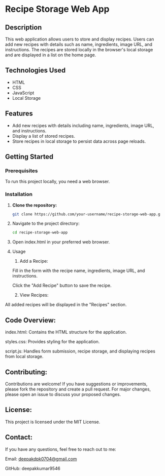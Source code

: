 

# Recipe Storage Web App

## Description

This web application allows users to store and display recipes. Users can add new recipes with details such as name, ingredients, image URL, and instructions. The recipes are stored locally in the browser's local storage and are displayed in a list on the home page.

## Technologies Used

- HTML
- CSS
- JavaScript
- Local Storage

## Features

- Add new recipes with details including name, ingredients, image URL, and instructions.
- Display a list of stored recipes.
- Store recipes in local storage to persist data across page reloads.

## Getting Started

### Prerequisites

To run this project locally, you need a web browser.

### Installation

1. **Clone the repository:**

   ```bash
   git clone https://github.com/your-username/recipe-storage-web-app.git

2. Navigate to the project directory:
   
    ```bash
   cd recipe-storage-web-app
   
3. Open index.html in your preferred web browser.

4. Usage

   1. Add a Recipe:

    Fill in the form with the recipe name, ingredients, image URL, and instructions.
   
    Click the "Add Recipe" button to save the recipe.
   
   2.  View Recipes:

All added recipes will be displayed in the "Recipes" section.

## Code Overview:

index.html: Contains the HTML structure for the application.

styles.css: Provides styling for the application.

script.js: Handles form submission, recipe storage, and displaying recipes from local storage.

## Contributing:

Contributions are welcome! If you have suggestions or improvements, please fork the repository and create a pull request. For major changes, please open an issue to discuss your proposed changes.

## License:

This project is licensed under the MIT License.

## Contact:

If you have any questions, feel free to reach out to me:

Email: deepakdpk0704@gmail.com

GitHub: deepakkumar9546
